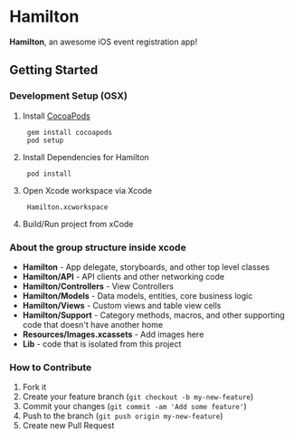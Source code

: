 # Hamilton

**Hamilton**, an awesome iOS event registration app!

## Getting Started

### Development Setup (OSX)

1. Install [CocoaPods](http://cocoapods.org)

		gem install cocoapods
		pod setup

2. Install Dependencies for Hamilton

		pod install

3. Open Xcode workspace via Xcode

		Hamilton.xcworkspace

4. Build/Run project from xCode

### About the group structure inside xcode

* **Hamilton** - App delegate, storyboards, and other top level classes
* **Hamilton/API** - API clients and other networking code
* **Hamilton/Controllers** - View Controllers
* **Hamilton/Models** - Data models, entities, core business logic
* **Hamilton/Views** - Custom views and table view cells
* **Hamilton/Support** - Category methods, macros, and other supporting code that doesn't have another home
* **Resources/Images.xcassets** - Add images here
* **Lib** - code that is isolated from this project

### How to Contribute

1. Fork it
2. Create your feature branch (`git checkout -b my-new-feature`)
3. Commit your changes (`git commit -am 'Add some feature'`)
4. Push to the branch (`git push origin my-new-feature`)
5. Create new Pull Request

